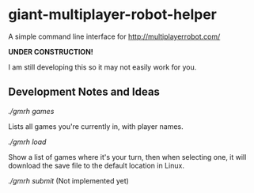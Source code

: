 giant-multiplayer-robot-helper
==============================

A simple command line interface for http://multiplayerrobot.com/

**UNDER CONSTRUCTION!**

I am still developing this so it may not easily work for you.

Development Notes and Ideas
---------------------------

*./gmrh games*

Lists all games you're currently in, with player names.

*./gmrh load*

Show a list of games where it's your turn, then when selecting one, it will download the save file to the default location in Linux.

*./gmrh submit* (Not implemented yet)


